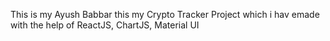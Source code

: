 This is my Ayush Babbar this my Crypto Tracker Project which i hav emade with the help of ReactJS, ChartJS, Material UI
